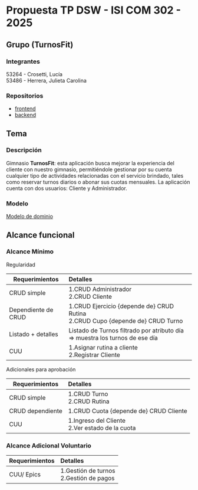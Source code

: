 # Propuesta TP DSW - ISI COM 302 - 2025

## Grupo  (TurnosFit)
### Integrantes  
53264 \- Crosetti, Lucía  
53486 \- Herrera, Julieta Carolina

### Repositorios

* [frontend ]()  
* [backend]()

## Tema  
### Descripción  
Gimnasio **TurnosFit**: esta aplicación busca mejorar la experiencia del cliente con nuestro gimnasio, permitiéndole gestionar por su cuenta cualquier tipo de actividades relacionadas con el servicio brindado, tales como reservar turnos diarios o abonar sus cuotas mensuales. La aplicación cuenta con dos usuarios: Cliente y Administrador. 

### Modelo  
[Modelo de dominio](https://drive.google.com/file/d/1Wa9tm4JVtbpTqE7pUHRLNCeK8GW3ujhl/view?usp=sharing)

## Alcance funcional

### Alcance Mínimo

Regularidad

| Requerimientos | Detalles |
| ----- | :---- |
| CRUD simple | 1.CRUD Administrador<br>2.CRUD Cliente |
| Dependiente de CRUD | 1.CRUD Ejercicio {depende de} CRUD Rutina<br>2.CRUD Cupo {depende de} CRUD Turno |
| Listado \+ detalles | Listado de Turnos filtrado por atributo día \=\> muestra los turnos de ese día |
| CUU | 1.Asignar rutina a cliente<br>2.Registrar Cliente |

Adicionales para aprobación

| Requerimientos | Detalles |
| ----- | :---- |
| CRUD simple | 1.CRUD Turno<br>2.CRUD Rutina |
| CRUD dependiente | 1.CRUD Cuota {depende de} CRUD Cliente |
| CUU | 1.Ingreso del Cliente<br>2.Ver estado de la cuota |

### Alcance Adicional Voluntario

| Requerimientos | Detalles |
| ----- | :---- |
| CUU/ Epics | 1.Gestión de turnos<br>2.Gestión de pagos |

